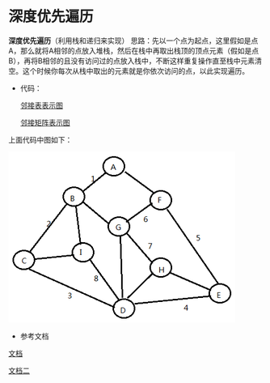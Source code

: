 # 深度优先遍历

**深度优先遍历**（利用栈和递归来实现） 
思路：先以一个点为起点，这里假如是点A，那么就将A相邻的点放入堆栈，然后在栈中再取出栈顶的顶点元素（假如是点B），再将B相邻的且没有访问过的点放入栈中，不断这样重复操作直至栈中元素清空。这个时候你每次从栈中取出的元素就是你依次访问的点，以此实现遍历。

* 代码：

	[邻接表表示图](https://github.com/shanyao19940801/BookeNote/blob/master/ReadingNotes/Algorithm/src/com/yao/code/DFS.java)
	
	[邻接矩阵表示图](https://github.com/shanyao19940801/BookeNote/blob/master/ReadingNotes/Algorithm/src/com/yao/code/DFSJZ.java)

上面代码中图如下：

   ![图](https://github.com/shanyao19940801/BookeNote/blob/master/ReadingNotes/Algorithm/src/com/yao/image/dfs1.PNG)

* 参考文档

[文档](https://blog.csdn.net/raphealguo/article/details/7560918)

[文档二](https://www.cnblogs.com/George1994/p/6399889.html)